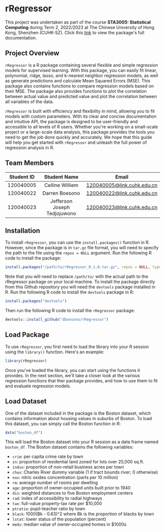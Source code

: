 # rRegressor

This project was undertaken as part of the course **STA3005: Statistical Computing** during Term 2, 2022/2023 at The Chinese University of Hong Kong, Shenzhen (CUHK-SZ). Click this [link](https://dboesono.github.io/rRegressor/articles/rRegressor_vignette.html) to view the package's full documentation.

## Project Overview

`rRegressor` is a R package containing several flexible and simple regression models for supervised learning. With this package, you can easily fit linear, polynomial, ridge, lasso, and k-nearest neighbor regression models, as well as generate predictions and calculate Mean Squared Errors (MSE). This package also contains functions to compare regression models based on their MSE. The package also provides functions to plot the correlation between actual value and predicted value and plot the correlation between all variables of the data.

`rRegressor` is built with efficiency and flexibility in mind, allowing you to fit models with custom parameters. With its clear and concise documentation and intuitive API, the package is designed to be user-friendly and accessible to all levels of R users. Whether you're working on a small-scale project or a large-scale data analysis, this package provides the tools you need to get the job done quickly and accurately. We hope that this guide will help you get started with `rRegressor` and unleash the full power of regression analysis in R.

## Team Members

| Student ID |         Student Name         |                                  Email                                   |
|:----------:|:----------------------------:|:------------------------------------------------------------------------:|
| 120040005  |       Celline Williem        | [120040005\@link.cuhk.edu.cn](mailto:120040005@link.cuhk.edu.cn)|
| 120040022  |        Darren Boesono        | [120040022\@link.cuhk.edu.cn](mailto:120040022@link.cuhk.edu.cn)|
| 120040023  | Jefferson Joseph Tedjojuwono | [120040023\@link.cuhk.edu.cn](mailto:120040023@link.cuhk.edu.cn)|

## Installation

To install `rRegressor`, you can use the `install.packages()` function in R. However, since the package is in `tar.gz` file format, you will need to specify the path to the file using the `repos = NULL` argument. Run the following R code to install the package:

``` r
install.packages("/path/to/rRegressor_0.1.0.tar.gz", repos = NULL, type = "source")
```

Note that you will need to replace `/path/to/` with the actual path to the rRegressor package on your local machine. To install the package directly from this Github repository you will need the `devtools` package installed in R. Run the following R code to install the `devtools` package in R:

``` r
install.packages("devtools")
```

Then run the following R code to install the `rRegressor` package:

``` r
devtools::install_github("dboesono/rRegressor")
```

## Load Package

To use `rRegressor`, you first need to load the library into your R session using the `library()` function. Here's an example:

``` r
library(rRegressor)
```

Once you've loaded the library, you can start using the functions it provides. In the next section, we'll take a closer look at the various regression functions that ther package provides, and how to use them to fit and evaluate regression models.

## Load Dataset

One of the dataset included in the package is the Boston dataset, which contains information about housing values in suburbs of Boston. To load this dataset, you can simply call the Boston function in R:

``` r
data("boston_df")
```

This will load the Boston dataset into your R session as a data frame named `boston_df`. The Boston dataset contains the following variables:

-   `crim`: per capita crime rate by town
-   `zn`: proportion of residential land zoned for lots over 25,000 sq.ft.
-   `indus`: proportion of non-retail business acres per town
-   `chas`: Charles River dummy variable (1 if tract bounds river; 0 otherwise)
-   `nox`: nitric oxides concentration (parts per 10 million)
-   `rm`: average number of rooms per dwelling
-   `age`: proportion of owner-occupied units built prior to 1940
-   `dis`: weighted distances to five Boston employment centers
-   `rad`: index of accessibility to radial highways
-   `tax`: full-value property-tax rate per \$10,000
-   `ptratio`: pupil-teacher ratio by town
-   `black`: 1000(Bk - 0.63)\^2 where Bk is the proportion of blacks by town
-   `lstat`: lower status of the population (percent)
-   `medv`: median value of owner-occupied homes in \$1000s

